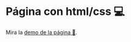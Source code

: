 # Página con html/css 💻
Mira la [demo de la página 👀](https://raulsr92.github.io/evaluacion1-ISIL/).